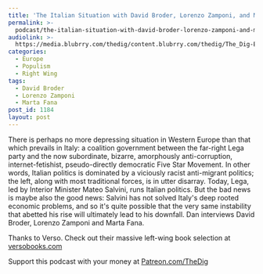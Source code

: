 ```yaml
---
title: 'The Italian Situation with David Broder, Lorenzo Zamponi, and Marta Fana'
permalink: >-
  podcast/the-italian-situation-with-david-broder-lorenzo-zamponi-and-marta-fana/
audiolink: >-
  https://media.blubrry.com/thedig/content.blubrry.com/thedig/The_Dig-EP_205-Italy.mp3
categories:
  - Europe
  - Populism
  - Right Wing
tags:
  - David Broder
  - Lorenzo Zamponi
  - Marta Fana
post_id: 1184
layout: post
---
```


There is perhaps no more depressing situation in Western Europe than that which prevails in Italy: a coalition government between the far-right Lega party and the now subordinate, bizarre, amorphously anti-corruption, internet-fetishist, pseudo-directly democratic Five Star Movement. In other words, Italian politics is dominated by a viciously racist anti-migrant politics; the left, along with most traditional forces, is in utter disarray. Today, Lega, led by Interior Minister Mateo Salvini, runs Italian politics. But the bad news is maybe also the good news: Salvini has not solved Italy's deep rooted economic problems, and so it's quite possible that the very same instability that abetted his rise will ultimately lead to his downfall. Dan interviews David Broder, Lorenzo Zamponi and Marta Fana.

Thanks to Verso. Check out their massive left-wing book selection at
[versobooks.com](https://versobooks.com)

Support this podcast with your money at
[Patreon.com/TheDig](https://patreon.com/TheDig)
